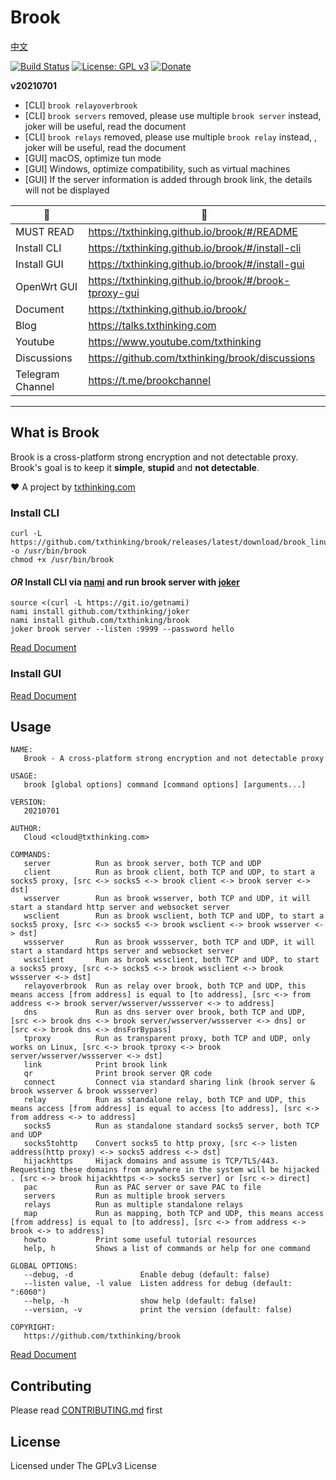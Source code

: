 # Brook

[中文](README_ZH.md)

[![Build Status](https://travis-ci.org/txthinking/brook.svg?branch=master)](https://travis-ci.org/txthinking/brook)
[![License: GPL v3](https://img.shields.io/badge/License-GPL%20v3-blue.svg)](http://www.gnu.org/licenses/gpl-3.0)
[![Donate](https://img.shields.io/badge/Support-Donate-ff69b4.svg)](https://github.com/sponsors/txthinking)

**v20210701**

- [CLI] `brook relayoverbrook`
- [CLI] `brook servers` removed, please use multiple `brook server` instead, joker will be useful, read the document
- [CLI] `brook relays` removed, please use multiple `brook relay` instead, , joker will be useful, read the document
- [GUI] macOS, optimize tun mode
- [GUI] Windows, optimize compatibility, such as virtual machines
- [GUI] If the server information is added through brook link, the details will not be displayed

| 🌚 | 🌝 |
| --- | --- |
| MUST READ | https://txthinking.github.io/brook/#/README |
| Install CLI | https://txthinking.github.io/brook/#/install-cli |
| Install GUI | https://txthinking.github.io/brook/#/install-gui |
| OpenWrt GUI | https://txthinking.github.io/brook/#/brook-tproxy-gui |
| Document | https://txthinking.github.io/brook/ |
| Blog | https://talks.txthinking.com |
| Youtube | https://www.youtube.com/txthinking |
| Discussions | https://github.com/txthinking/brook/discussions |
| Telegram Channel | https://t.me/brookchannel |

---

## What is Brook

Brook is a cross-platform strong encryption and not detectable proxy.<br/>
Brook's goal is to keep it **simple**, **stupid** and **not detectable**.

❤️ A project by [txthinking.com](https://www.txthinking.com)

### Install CLI

```
curl -L https://github.com/txthinking/brook/releases/latest/download/brook_linux_amd64 -o /usr/bin/brook
chmod +x /usr/bin/brook
```

#### _OR_ Install CLI via [nami](https://github.com/txthinking/nami) and run brook server with [joker](https://github.com/txthinking/joker)

```
source <(curl -L https://git.io/getnami)
nami install github.com/txthinking/joker
nami install github.com/txthinking/brook
joker brook server --listen :9999 --password hello
```

[Read Document](https://txthinking.github.io/brook/#/install-cli)

### Install GUI

[Read Document](https://txthinking.github.io/brook/#/install-gui-client)

## Usage

```
NAME:
   Brook - A cross-platform strong encryption and not detectable proxy

USAGE:
   brook [global options] command [command options] [arguments...]

VERSION:
   20210701

AUTHOR:
   Cloud <cloud@txthinking.com>

COMMANDS:
   server          Run as brook server, both TCP and UDP
   client          Run as brook client, both TCP and UDP, to start a socks5 proxy, [src <-> socks5 <-> brook client <-> brook server <-> dst]
   wsserver        Run as brook wsserver, both TCP and UDP, it will start a standard http server and websocket server
   wsclient        Run as brook wsclient, both TCP and UDP, to start a socks5 proxy, [src <-> socks5 <-> brook wsclient <-> brook wsserver <-> dst]
   wssserver       Run as brook wssserver, both TCP and UDP, it will start a standard https server and websocket server
   wssclient       Run as brook wssclient, both TCP and UDP, to start a socks5 proxy, [src <-> socks5 <-> brook wssclient <-> brook wssserver <-> dst]
   relayoverbrook  Run as relay over brook, both TCP and UDP, this means access [from address] is equal to [to address], [src <-> from address <-> brook server/wsserver/wssserver <-> to address]
   dns             Run as dns server over brook, both TCP and UDP, [src <-> brook dns <-> brook server/wsserver/wssserver <-> dns] or [src <-> brook dns <-> dnsForBypass]
   tproxy          Run as transparent proxy, both TCP and UDP, only works on Linux, [src <-> brook tproxy <-> brook server/wsserver/wssserver <-> dst]
   link            Print brook link
   qr              Print brook server QR code
   connect         Connect via standard sharing link (brook server & brook wsserver & brook wssserver)
   relay           Run as standalone relay, both TCP and UDP, this means access [from address] is equal to access [to address], [src <-> from address <-> to address]
   socks5          Run as standalone standard socks5 server, both TCP and UDP
   socks5tohttp    Convert socks5 to http proxy, [src <-> listen address(http proxy) <-> socks5 address <-> dst]
   hijackhttps     Hijack domains and assume is TCP/TLS/443. Requesting these domains from anywhere in the system will be hijacked . [src <-> brook hijackhttps <-> socks5 server] or [src <-> direct]
   pac             Run as PAC server or save PAC to file
   servers         Run as multiple brook servers
   relays          Run as multiple standalone relays
   map             Run as mapping, both TCP and UDP, this means access [from address] is equal to [to address], [src <-> from address <-> brook <-> to address]
   howto           Print some useful tutorial resources
   help, h         Shows a list of commands or help for one command

GLOBAL OPTIONS:
   --debug, -d               Enable debug (default: false)
   --listen value, -l value  Listen address for debug (default: ":6060")
   --help, -h                show help (default: false)
   --version, -v             print the version (default: false)

COPYRIGHT:
   https://github.com/txthinking/brook
```

[Read Document](https://txthinking.github.io/brook/)

## Contributing

Please read [CONTRIBUTING.md](https://github.com/txthinking/brook/blob/master/.github/CONTRIBUTING.md) first

## License

Licensed under The GPLv3 License

